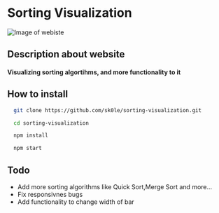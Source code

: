 # Sorting Visualization

![Image of webiste](https://i.ibb.co/m6yPcDT/Screenshot-3.png)

## Description about website

#### Visualizing sorting algortihms, and more functionality to it

## How to install

```bash
  git clone https://github.com/sk0le/sorting-visualization.git

  cd sorting-visualization

  npm install

  npm start
```

## Todo

- Add more sorting algorithms like Quick Sort,Merge Sort and more...
- Fix responsivnes bugs
- Add functionality to change width of bar

